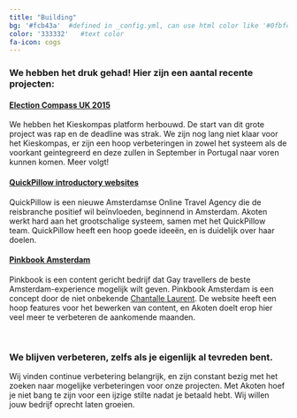 ```yaml
---
title: "Building"
bg: '#fcb43a'  #defined in _config.yml, can use html color like '#0fbfcf'
color: '333332'   #text color
fa-icon: cogs
---
```


### We hebben het druk gehad! Hier zijn een aantal recente projecten:

#### [Election Compass UK 2015](https://uk.electioncompass.org)
We hebben het Kieskompas platform herbouwd. De start van dit grote project was rap en de deadline was strak. 
We zijn nog lang niet klaar voor het Kieskompas, er zijn een hoop verbeteringen in zowel het systeem als de voorkant geintegreerd en deze zullen in September in Portugal naar voren kunnen komen. 
Meer volgt! 

#### [QuickPillow introductory websites](https://quickpillow.com)

QuickPillow is een nieuwe Amsterdamse Online Travel Agency die de reisbranche positief wil beïnvloeden, beginnend in Amsterdam.
Akoten werkt hard aan het grootschalige systeem, samen met het QuickPillow team. QuickPillow heeft een hoop goede ideeën, en is duidelijk over haar doelen.

#### [Pinkbook Amsterdam](https://pinkbookamsterdam.com)

Pinkbook is een content gericht bedrijf dat Gay travellers de beste Amsterdam-experience mogelijk wilt geven.
Pinkbook Amsterdam is een concept door de niet onbekende [Chantalle Laurent](http://www.chantallelaurent.com/). 
De website heeft een hoop features voor het bewerken van content, en Akoten doelt erop hier veel meer te verbeteren de aankomende maanden.

<br>

### We blijven verbeteren, zelfs als je eigenlijk al tevreden bent.

Wij vinden continue verbetering belangrijk, en zijn constant bezig met het zoeken naar mogelijke verbeteringen voor onze projecten.
Met Akoten hoef je niet bang te zijn voor een ijzige stilte nadat je betaald hebt. Wij willen jouw bedrijf oprecht laten groeien.
